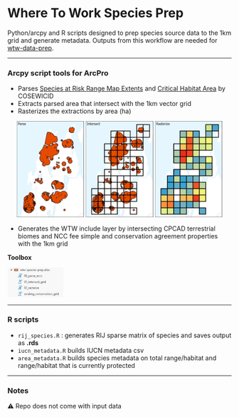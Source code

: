 # Where To Work Species Prep

Python/arcpy and R scripts designed to prep species source data to the 1km grid and generate metadata. Outputs from this workflow are needed for [wtw-data-prep](https://github.com/NCC-CNC/wtw-data-prep).

---

### Arcpy script tools for ArcPro
- Parses [Species at Risk Range Map Extents](https://open.canada.ca/data/en/dataset/d00f8e8c-40c4-435a-b790-980339ce3121) and [Critical Habitat Area](https://open.canada.ca/data/en/dataset/47caa405-be2b-4e9e-8f53-c478ade2ca74) by COSEWICID
- Extracts parsed area that intersect with the 1km vector grid
- Rasterizes the extractions by area (ha)
<p align="center"> 
   <img src="https://github.com/NCC-CNC/wtw-species-prep/blob/main/Doc/Imgs/00_parse_eccc.jpg" width="30%" height="30%">
   <img src="https://github.com/NCC-CNC/wtw-species-prep/blob/main/Doc/Imgs/01_intersect_grid.jpg" width="30%" height="30%">
   <img src="https://github.com/NCC-CNC/wtw-species-prep/blob/main/Doc/Imgs/02_rasterize.jpg" width="30%" height="30%">
</p> 

- Generates the WTW include layer by intersecting CPCAD terrestrial biomes and NCC fee simple and conservation agreement properties with the 1km grid

**Toolbox**

<img src="https://github.com/NCC-CNC/wtw-species-prep/blob/main/Doc/Imgs/toolbox.JPG" width="25%" height="25%">

---

### R scripts
- `rij_species.R` : generates RIJ sparse matrix of species and saves output as **.rds**
- `iucn_metadata.R` builds IUCN metadata csv
- `area_metadata.R` builds species metadata on total range/habitat and range/habitat that is currently protected

---

### Notes
⚠️  Repo does not come with input data
